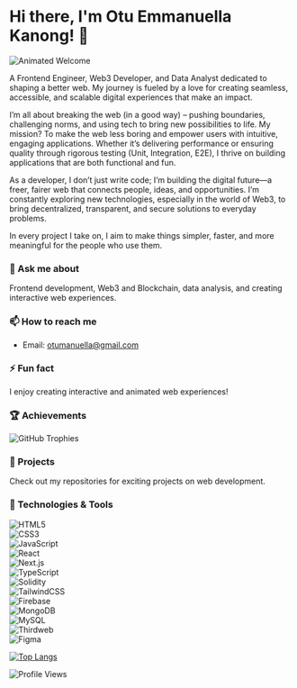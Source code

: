# Hi there, I'm Otu Emmanuella Kanong! 👋

![Animated Welcome](https://user-images.githubusercontent.com/63908035/89124498-568e1300-d4d8-11ea-905c-0ed9a09b8d83.gif)

A Frontend Engineer, Web3 Developer, and Data Analyst dedicated to shaping a better web. My journey is fueled by a love for creating seamless, accessible, and scalable digital experiences that make an impact.

I’m all about breaking the web (in a good way) – pushing boundaries, challenging norms, and using tech to bring new possibilities to life. My mission? To make the web less boring and empower users with intuitive, engaging applications. Whether it’s delivering performance or ensuring quality through rigorous testing (Unit, Integration, E2E), I thrive on building applications that are both functional and fun.

As a developer, I don’t just write code; I’m building the digital future—a freer, fairer web that connects people, ideas, and opportunities. I’m constantly exploring new technologies, especially in the world of Web3, to bring decentralized, transparent, and secure solutions to everyday problems.

In every project I take on, I aim to make things simpler, faster, and more meaningful for the people who use them.

### 💬 Ask me about
Frontend development, Web3 and Blockchain, data analysis, and creating interactive web experiences.

### 📫 How to reach me
- Email: [otumanuella@gmail.com](mailto:otumanuella@gmail.com)

### ⚡ Fun fact
I enjoy creating interactive and animated web experiences!

### 🏆 Achievements
![GitHub Trophies](https://github-profile-trophy.vercel.app/?username=OtuEmmanuella&theme=darkhub)

### 💼 Projects
Check out my repositories for exciting projects on web development.

### 🔧 Technologies & Tools

![HTML5](https://img.shields.io/badge/-HTML5-E34F26?style=flat&logo=html5&logoColor=white)  
![CSS3](https://img.shields.io/badge/-CSS3-1572B6?style=flat&logo=css3&logoColor=white)  
![JavaScript](https://img.shields.io/badge/-JavaScript-F7DF1E?style=flat&logo=javascript&logoColor=black)  
![React](https://img.shields.io/badge/-React-61DAFB?style=flat&logo=react&logoColor=black)  
![Next.js](https://img.shields.io/badge/-Next.js-000000?style=flat&logo=next.js&logoColor=white)  
![TypeScript](https://img.shields.io/badge/-TypeScript-007ACC?style=flat&logo=typescript&logoColor=white)  
![Solidity](https://img.shields.io/badge/-Solidity-363636?style=flat&logo=solidity&logoColor=white)  
![TailwindCSS](https://img.shields.io/badge/-TailwindCSS-06B6D4?style=flat&logo=tailwindcss&logoColor=white)  
![Firebase](https://img.shields.io/badge/-Firebase-FFCA28?style=flat&logo=firebase&logoColor=black)  
![MongoDB](https://img.shields.io/badge/-MongoDB-47A248?style=flat&logo=mongodb&logoColor=white)  
![MySQL](https://img.shields.io/badge/-MySQL-4479A1?style=flat&logo=mysql&logoColor=white)  
![Thirdweb](https://img.shields.io/badge/-Thirdweb-3A3A3A?style=flat&logo=thirdweb&logoColor=white)  
![Figma](https://img.shields.io/badge/-Figma-F24E1E?style=flat&logo=figma&logoColor=white)  


[![Top Langs](https://github-readme-stats.vercel.app/api/top-langs/?username=OtuEmmanuella&layout=compact&theme=radical)](https://github.com/OtuEmmanuella)

![Profile Views](https://komarev.com/ghpvc/?username=OtuEmmanuella&color=brightgreen)



